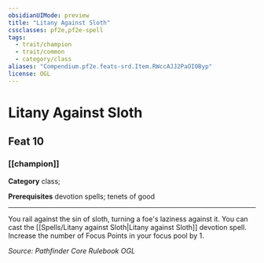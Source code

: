 ```yaml
---
obsidianUIMode: preview
title: "Litany Against Sloth"
cssclasses: pf2e,pf2e-spell
tags:
  - trait/champion
  - trait/common
  - category/class
aliases: "Compendium.pf2e.feats-srd.Item.RWccAJJ2PaOI0Byp"
license: OGL
---
```

# Litany Against Sloth
## Feat 10
### [[champion]]

**Category** class; 



**Prerequisites** devotion spells; tenets of good
* * *
You rail against the sin of sloth, turning a foe's laziness against it. You can cast the [[Spells/Litany against Sloth|Litany against Sloth]] devotion spell. Increase the number of Focus Points in your focus pool by 1.

*Source: Pathfinder Core Rulebook*
*OGL*
